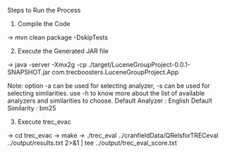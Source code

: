 Steps to Run the Process

1) Compile the Code

-> mvn clean package -DskipTests

2) Execute the Generated JAR file

-> java -server -Xmx2g -cp ./target/LuceneGroupProject-0.0.1-SNAPSHOT.jar com.trecboosters.LuceneGroupProject.App

Note: option -a can be used for selecting analyzer, -s can be used for selecting similarities. use -h to know more about the list of available analyzers
and similarities to choose. 
Default Analyzer : English
Default Similarity : bm25

3) Execute trec_evac

-> cd trec_evac
-> make
-> ./trec_eval ../cranfieldData/QRelsforTRECeval ../output/results.txt 2>&1 | tee ../output/trec_eval_score.txt
